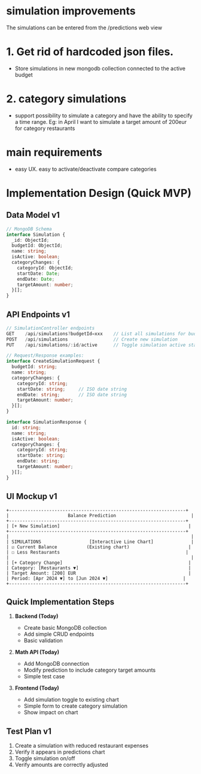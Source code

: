 # simulation improvements
The simulations can be entered from the /predictions web view

# 1. Get rid of hardcoded json files. 
- Store simulations in new mongodb collection connected to the active budget

# 2. category simulations
- support possibility to simulate a category and have the ability to specify a time range. Eg: in April I want to simulate a target amount of 200eur for category restaurants

# main requirements
- easy UX. easy to activate/deactivate compare categories

# Implementation Design (Quick MVP)

## Data Model v1

```typescript
// MongoDB Schema
interface Simulation {
  _id: ObjectId;           
  budgetId: ObjectId;      
  name: string;
  isActive: boolean;
  categoryChanges: {
    categoryId: ObjectId;    
    startDate: Date;
    endDate: Date;
    targetAmount: number;
  }[];
}
```

## API Endpoints v1

```typescript
// SimulationController endpoints
GET    /api/simulations?budgetId=xxx    // List all simulations for budget
POST   /api/simulations                 // Create new simulation
PUT    /api/simulations/:id/active      // Toggle simulation active state

// Request/Response examples:
interface CreateSimulationRequest {
  budgetId: string;
  name: string;
  categoryChanges: {
    categoryId: string;
    startDate: string;     // ISO date string
    endDate: string;       // ISO date string
    targetAmount: number;
  }[];
}

interface SimulationResponse {
  id: string;
  name: string;
  isActive: boolean;
  categoryChanges: {
    categoryId: string;
    startDate: string;
    endDate: string;
    targetAmount: number;
  }[];
}
```

## UI Mockup v1

```
+------------------------------------------------------------------+
|                      Balance Prediction                            |
+------------------------------------------------------------------+
| [+ New Simulation]                                                |
+------------------------------------------------------------------+
|                                                                    |
| SIMULATIONS                  [Interactive Line Chart]              |
| ☑ Current Balance           (Existing chart)                      |
| ☐ Less Restaurants                                               |
|                                                                    |
| [+ Category Change]                                               |
| Category: [Restaurants ▼]                                         |
| Target Amount: [200] EUR                                          |
| Period: [Apr 2024 ▼] to [Jun 2024 ▼]                            |
+------------------------------------------------------------------+
```

## Quick Implementation Steps

1. **Backend (Today)**
   - Create basic MongoDB collection
   - Add simple CRUD endpoints
   - Basic validation

2. **Math API (Today)**
   - Add MongoDB connection
   - Modify prediction to include category target amounts
   - Simple test case

3. **Frontend (Today)**
   - Add simulation toggle to existing chart
   - Simple form to create category simulation
   - Show impact on chart

## Test Plan v1
1. Create a simulation with reduced restaurant expenses
2. Verify it appears in predictions chart
3. Toggle simulation on/off
4. Verify amounts are correctly adjusted